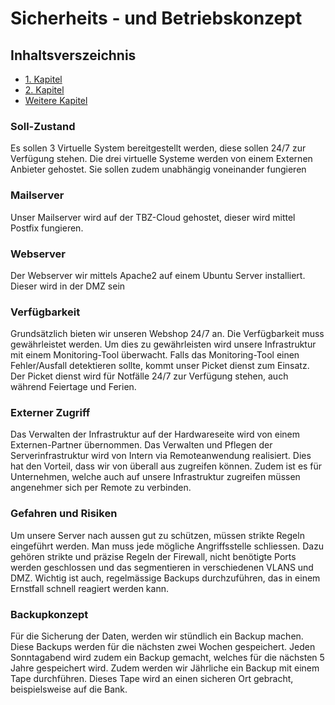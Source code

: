 # Sicherheits - und Betriebskonzept
## Inhaltsverszeichnis
- [1. Kapitel](#1-kapitel)
- [2. Kapitel](#2-kapitel)
- [Weitere Kapitel](#weitere-kapitel)

### Soll-Zustand
Es sollen 3 Virtuelle System bereitgestellt werden, diese sollen 24/7 zur Verfügung stehen. Die drei virtuelle Systeme werden von einem Externen Anbieter gehostet. Sie sollen zudem unabhängig voneinander fungieren

### Mailserver
Unser Mailserver wird auf der TBZ-Cloud gehostet, dieser wird mittel Postfix fungieren.


### Webserver 
Der Webserver wir mittels Apache2 auf einem Ubuntu Server installiert. Dieser wird in der DMZ sein

### Verfügbarkeit
Grundsätzlich bieten wir unseren Webshop 24/7 an. Die Verfügbarkeit muss gewährleistet werden. Um dies zu gewährleisten wird unsere Infrastruktur mit einem Monitoring-Tool überwacht. Falls das Monitoring-Tool einen Fehler/Ausfall detektieren sollte, kommt unser Picket dienst zum Einsatz. Der Picket dienst wird für Notfälle 24/7 zur Verfügung stehen, auch während Feiertage und Ferien.

### Externer Zugriff
Das Verwalten der Infrastruktur auf der Hardwareseite wird von einem Externen-Partner übernommen. Das Verwalten und Pflegen der Serverinfrastruktur wird von Intern via Remoteanwendung realisiert. Dies hat den Vorteil, dass wir von überall aus zugreifen können. Zudem ist es für Unternehmen, welche auch auf unsere Infrastruktur zugreifen müssen angenehmer sich per Remote zu verbinden.

### Gefahren und Risiken
Um unsere Server nach aussen gut zu schützen, müssen strikte Regeln eingeführt werden. Man muss jede mögliche Angriffsstelle schliessen. Dazu gehören strikte und präzise Regeln der Firewall, nicht benötigte Ports werden geschlossen und das segmentieren in verschiedenen VLANS und DMZ.
Wichtig ist auch, regelmässige Backups durchzuführen, das in einem Ernstfall schnell reagiert werden kann. 

### Backupkonzept
Für die Sicherung der Daten, werden wir stündlich ein Backup machen. Diese Backups werden für die nächsten zwei Wochen gespeichert. Jeden Sonntagabend wird zudem ein Backup gemacht, welches für die nächsten 5 Jahre gespeichert wird. 
Zudem werden wir Jährliche ein Backup mit einem Tape durchführen. Dieses Tape wird an einen sicheren Ort gebracht, beispielsweise auf die Bank. 
